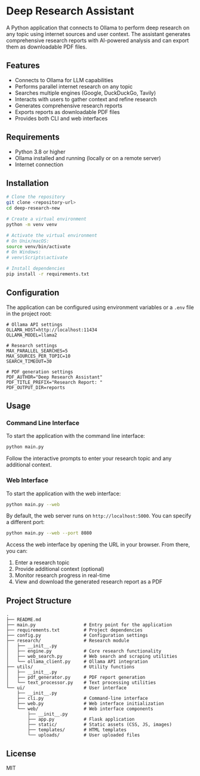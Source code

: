 # Deep Research Assistant

A Python application that connects to Ollama to perform deep research on any topic using internet sources and user context. The assistant generates comprehensive research reports with AI-powered analysis and can export them as downloadable PDF files.

## Features

- Connects to Ollama for LLM capabilities
- Performs parallel internet research on any topic
- Searches multiple engines (Google, DuckDuckGo, Tavily)
- Interacts with users to gather context and refine research
- Generates comprehensive research reports
- Exports reports as downloadable PDF files
- Provides both CLI and web interfaces

## Requirements

- Python 3.8 or higher
- Ollama installed and running (locally or on a remote server)
- Internet connection

## Installation

```bash
# Clone the repository
git clone <repository-url>
cd deep-research-new

# Create a virtual environment
python -m venv venv

# Activate the virtual environment
# On Unix/macOS:
source venv/bin/activate
# On Windows:
# venv\Scripts\activate

# Install dependencies
pip install -r requirements.txt
```

## Configuration

The application can be configured using environment variables or a `.env` file in the project root:

```
# Ollama API settings
OLLAMA_HOST=http://localhost:11434
OLLAMA_MODEL=llama2

# Research settings
MAX_PARALLEL_SEARCHES=5
MAX_SOURCES_PER_TOPIC=10
SEARCH_TIMEOUT=30

# PDF generation settings
PDF_AUTHOR="Deep Research Assistant"
PDF_TITLE_PREFIX="Research Report: "
PDF_OUTPUT_DIR=reports
```

## Usage

### Command Line Interface

To start the application with the command line interface:

```bash
python main.py
```

Follow the interactive prompts to enter your research topic and any additional context.

### Web Interface

To start the application with the web interface:

```bash
python main.py --web
```

By default, the web server runs on `http://localhost:5000`. You can specify a different port:

```bash
python main.py --web --port 8080
```

Access the web interface by opening the URL in your browser. From there, you can:

1. Enter a research topic
2. Provide additional context (optional)
3. Monitor research progress in real-time
4. View and download the generated research report as a PDF

## Project Structure

```
.
├── README.md
├── main.py                  # Entry point for the application
├── requirements.txt         # Project dependencies
├── config.py                # Configuration settings
├── research/                # Research module
│   ├── __init__.py
│   ├── engine.py            # Core research functionality
│   ├── web_search.py        # Web search and scraping utilities
│   └── ollama_client.py     # Ollama API integration
├── utils/                   # Utility functions
│   ├── __init__.py
│   ├── pdf_generator.py     # PDF report generation
│   └── text_processor.py    # Text processing utilities
└── ui/                      # User interface
    ├── __init__.py
    ├── cli.py               # Command-line interface
    ├── web.py               # Web interface initialization
    └── web/                 # Web interface components
        ├── __init__.py
        ├── app.py           # Flask application
        ├── static/          # Static assets (CSS, JS, images)
        ├── templates/       # HTML templates
        └── uploads/         # User uploaded files
```

## License

MIT